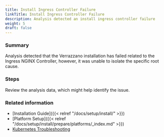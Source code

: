 ```yaml
---
title: Install Ingress Controller Failure
linkTitle: Install Ingress Controller Failure
description: Analysis detected an install ingress controller failure
weight: 5
draft: false
---
```


### Summary
Analysis detected that the Verrazzano installation has failed related to the Ingress NGINX Controller, however, it was unable to isolate the specific root cause.

### Steps

Review the analysis data, which might help identify the issue.

### Related information
* [Installation Guide]({{< relref "/docs/setup/install/" >}})
* [Platform Setup]({{< relref "/docs/setup/install/prepare/platforms/_index.md" >}})
* [Kubernetes Troubleshooting](https://kubernetes.io/docs/tasks/debug/)
